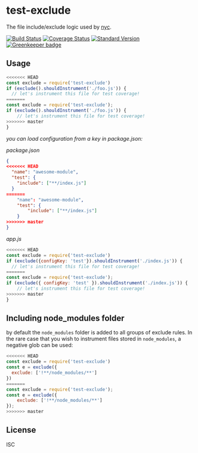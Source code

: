 # test-exclude

The file include/exclude logic used by [nyc](https://github.com/istanbuljs/nyc).

[![Build Status](https://travis-ci.org/istanbuljs/test-exclude.svg)](https://travis-ci.org/istanbuljs/test-exclude)
[![Coverage Status](https://coveralls.io/repos/github/istanbuljs/test-exclude/badge.svg?branch=master)](https://coveralls.io/github/istanbuljs/test-exclude?branch=master)
[![Standard Version](https://img.shields.io/badge/release-standard%20version-brightgreen.svg)](https://github.com/conventional-changelog/standard-version)
[![Greenkeeper badge](https://badges.greenkeeper.io/istanbuljs/test-exclude.svg)](https://greenkeeper.io/)

## Usage

```js
<<<<<<< HEAD
const exclude = require('test-exclude')
if (exclude().shouldInstrument('./foo.js')) {
  // let's instrument this file for test coverage!
=======
const exclude = require('test-exclude');
if (exclude().shouldInstrument('./foo.js')) {
    // let's instrument this file for test coverage!
>>>>>>> master
}
```

_you can load configuration from a key in package.json:_

_package.json_

```json
{
<<<<<<< HEAD
  "name": "awesome-module",
  "test": {
    "include": ["**/index.js"]
  }
=======
    "name": "awesome-module",
    "test": {
        "include": ["**/index.js"]
    }
>>>>>>> master
}
```

_app.js_

```js
<<<<<<< HEAD
const exclude = require('test-exclude')
if (exclude({configKey: 'test'}).shouldInstrument('./index.js')) {
  // let's instrument this file for test coverage!
=======
const exclude = require('test-exclude');
if (exclude({ configKey: 'test' }).shouldInstrument('./index.js')) {
    // let's instrument this file for test coverage!
>>>>>>> master
}
```

## Including node_modules folder

by default the `node_modules` folder is added to all groups of
exclude rules. In the rare case that you wish to instrument files
stored in `node_modules`, a negative glob can be used:

```js
<<<<<<< HEAD
const exclude = require('test-exclude')
const e = exclude({
  exclude: ['!**/node_modules/**']
})
=======
const exclude = require('test-exclude');
const e = exclude({
    exclude: ['!**/node_modules/**']
});
>>>>>>> master
```

## License

ISC
